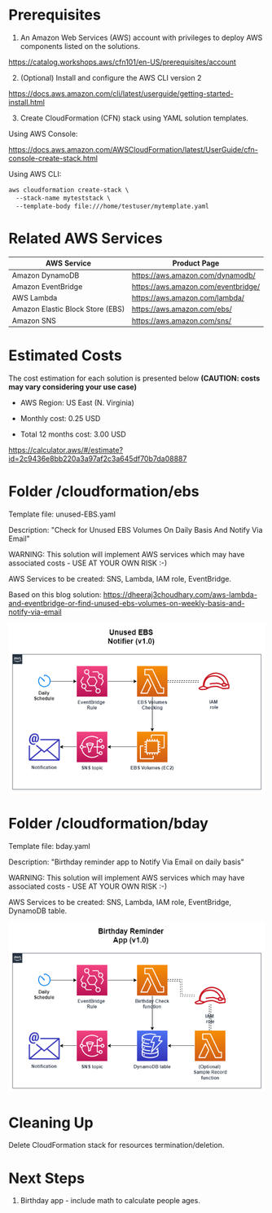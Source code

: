 # Prerequisites
1) An Amazon Web Services (AWS) account with privileges to deploy AWS components listed on the solutions.

https://catalog.workshops.aws/cfn101/en-US/prerequisites/account

2) (Optional) Install and configure the AWS CLI version 2 

https://docs.aws.amazon.com/cli/latest/userguide/getting-started-install.html

3) Create CloudFormation (CFN) stack using YAML solution templates.

Using AWS Console:

https://docs.aws.amazon.com/AWSCloudFormation/latest/UserGuide/cfn-console-create-stack.html


Using AWS CLI:

```
aws cloudformation create-stack \
  --stack-name myteststack \
  --template-body file:///home/testuser/mytemplate.yaml
```

# Related AWS Services

| AWS Service  | Product Page |
| ------------- | ------------- |
| Amazon DynamoDB | https://aws.amazon.com/dynamodb/  |
| Amazon EventBridge  | https://aws.amazon.com/eventbridge/ |
| AWS Lambda | https://aws.amazon.com/lambda/ |
| Amazon Elastic Block Store (EBS)  | https://aws.amazon.com/ebs/ |
| Amazon SNS | https://aws.amazon.com/sns/|


# Estimated Costs

The cost estimation for each solution is presented below **(CAUTION: costs may vary considering your use case)**

- AWS Region: US East (N. Virginia)

- Monthly cost: 0.25 USD

- Total 12 months cost: 3.00 USD


https://calculator.aws/#/estimate?id=2c9436e8bb220a3a97af2c3a645df70b7da08887


# Folder /cloudformation/ebs

Template file: unused-EBS.yaml

Description: "Check for Unused EBS Volumes On Daily Basis And Notify Via Email"

WARNING: This solution will implement AWS services which may have associated costs - USE AT YOUR OWN RISK :-)

AWS Services to be created: SNS, Lambda, IAM role, EventBridge.

Based on this blog solution: https://dheeraj3choudhary.com/aws-lambda-and-eventbridge-or-find-unused-ebs-volumes-on-weekly-basis-and-notify-via-email

![Alt text](diagrams/unused-ebs.png?raw=true "Diagram Image")

# Folder /cloudformation/bday

Template file: bday.yaml

Description: "Birthday reminder app to Notify Via Email on daily basis"

WARNING: This solution will implement AWS services which may have associated costs - USE AT YOUR OWN RISK :-)

AWS Services to be created: SNS, Lambda, IAM role, EventBridge, DynamoDB table.

![Alt text](diagrams/bday.png?raw=true "Diagram Image")

# Cleaning Up
Delete CloudFormation stack for resources termination/deletion.

# Next Steps
1) Birthday app - include math to calculate people ages.
